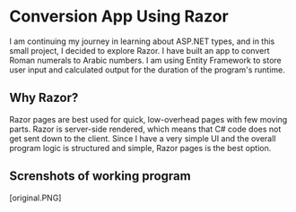 # Conversion App Using Razor 

I am continuing my journey in learning about ASP.NET types, and in this small project, I decided to explore Razor. I have built an app to convert Roman numerals to Arabic numbers. I am using Entity Framework to store user input and calculated output for the duration of the program's runtime.

## Why Razor?
Razor pages are best used for quick, low-overhead pages with few moving parts. Razor is server-side rendered, which means that C# code does not get sent down to the client. Since I have a very simple UI and the overall program logic is structured and simple, Razor pages is the best option.

## Screnshots of working program

 [original.PNG]


